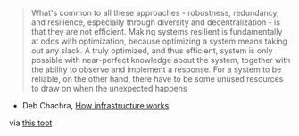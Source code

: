 > What's common to all these approaches - robustness, redundancy, and resilience, especially through diversity and decentralization - is that they are not efficient. Making systems resilient is fundamentally at odds with optimization, because optimizing a system means taking out any slack. A truly optimized, and thus efficient, system is only possible with near-perfect knowledge about the system, together with the ability to observe and implement a response. For a system to be reliable, on the other hand, there have to be some unused resources to draw on when the unexpected happens

- Deb Chachra, [How infrastructure works](https://www.penguinrandomhouse.com/books/612711/how-infrastructure-works-by-deb-chachra/)

via [this toot](https://chaos.social/@mrtazz/111844063360502168)